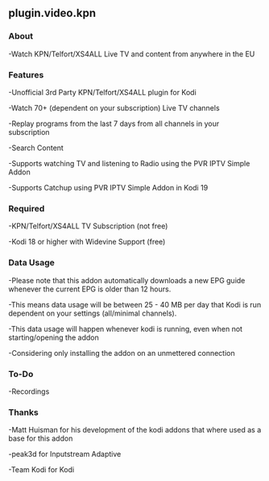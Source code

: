 ## plugin.video.kpn

### About

-Watch KPN/Telfort/XS4ALL Live TV and content from anywhere in the EU

### Features

-Unofficial 3rd Party KPN/Telfort/XS4ALL plugin for Kodi

-Watch 70+ (dependent on your subscription) Live TV channels

-Replay programs from the last 7 days from all channels in your subscription

-Search Content

-Supports watching TV and listening to Radio using the PVR IPTV Simple Addon

-Supports Catchup using PVR IPTV Simple Addon in Kodi 19

### Required

-KPN/Telfort/XS4ALL TV Subscription (not free)

-Kodi 18 or higher with Widevine Support (free)

### Data Usage

-Please note that this addon automatically downloads a new EPG guide whenever the current EPG is older than 12 hours.

-This means data usage will be between 25 - 40 MB per day that Kodi is run dependent on your settings (all/minimal channels).

-This data usage will happen whenever kodi is running, even when not starting/opening the addon

-Considering only installing the addon on an unmettered connection

### To-Do

-Recordings

### Thanks

-Matt Huisman for his development of the kodi addons that where used as a base for this addon

-peak3d for Inputstream Adaptive

-Team Kodi for Kodi